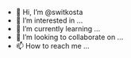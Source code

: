 - 👋 Hi, I’m @switkosta
- 👀 I’m interested in ...
- 🌱 I’m currently learning ...
- 💞️ I’m looking to collaborate on ...
- 📫 How to reach me ...

<!---
switkosta/switkosta is a ✨ special ✨ repository because its `README.md` (this file) appears on your GitHub profile.
You can click the Preview link to take a look at your changes.
--->
